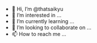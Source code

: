 - 👋 Hi, I’m @thatsaikyu
- 👀 I’m interested in ...
- 🌱 I’m currently learning ...
- 💞️ I’m looking to collaborate on ...
- 📫 How to reach me ...

<!---
thatsaikyu/thatsaikyu is a ✨ special ✨ repository because its `README.md` (this file) appears on your GitHub profile.
You can click the Preview link to take a look at your changes.
--->
